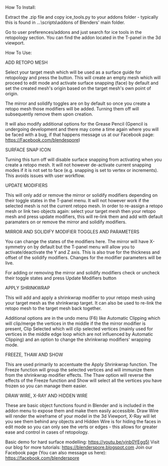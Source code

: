 How To Install:

Extract the .zip file and copy ice_tools.py to your addons folder - typically this is found in 
...\scripts\addons of Blenders' main folder.

Go to user preferences/addons and just search for ice tools in the retopology section. You can 
find the addon located in the T-panel in the 3d viewport.

How To Use:

ADD RETOPO MESH

Select your target mesh which will be used as a surface guide for retopology and 
press the button. This will create an empty mesh which will proceed to edit mode and activate 
surface snapping (face) by default and set the created mesh's origin based on the target mesh's 
own point of origin. 

The mirror and solidify toggles are on by default so once you create a retopo mesh those 
modifiers will be added. Turning them off will subsequently remove them upon creation.

It will also modify additional options for the Grease Pencil 
(Gpencil is undergoing development and there may come a time again where you will be faced with a 
bug, if that happens message us at our Facebook page: https://Facebook.com/blendespore)

SURFACE SNAP ICON

Turning this turn off will disable surface snapping from activating when you create 
a retopo mesh. It will not however de-activate current snapping modes if it is not set to face 
(e.g. snapping is set to vertex or increments). This avoids issues with user workflow.

UPDATE MODIFIERS

This will only add or remove the mirror or solidify modifiers depending on their toggle states in 
the T-panel menu. It will not however work if the selected mesh is not the current retopo mesh. 
In order to re-assign a retopo mesh or link two objects again: select your target mesh then your 
retopo mesh and press update modifiers, this will re-link them and add with default paramaters on 
or remove the mirror and solidify modifiers.

MIRROR AND SOLIDIFY MODIFIER TOGGLES AND PARAMETERS

You can change the states of the modifiers here. The mirror will have X-symmetry on by default 
but the T-panel menu will allow you to activate/deactivate the Y and Z axis. This is also true 
for the thickness and offset of the solidify modifiers. Changes for the modifier parameters will 
be live.

For adding or removing the mirror and solidify modifiers check or uncheck their toggle states and 
press Update Modifiers button

APPLY SHRINKWRAP

This will add and apply a shrinkwrap modifier to your retopo mesh using your target mesh as the 
shrinkwrap target. It can also be used to re-link the retopo mesh to the target mesh back 
together. 

Additional options are in the undo menu (F6) like Automatic Clipping which will 
clip/merge the vertices in the middle if the the mirror modifier is present, Clip Selected which 
will clip selected vertices (mainly used for vertices in the middle edge loop which are not 
influenced by Automatic Clipping) and an option to change the shrinkwrap modifiers' wrapping mode.

FREEZE, THAW AND SHOW

This are used primarily to accentuate the Apply Shrinkwrap function. The Freeze function will 
group the selected vertices and will immunize them from the shrinkwrap modifier effects. The Thaw 
option will reverse the effects of the Freeze function and Show will select all the vertices you 
have frozen so you can manage them easier.

DRAW WIRE, X-RAY AND HIDDEN WIRE

These are basic object functions found in Blender and is included in the addon menu to expose 
them and make them easily accessible. Draw Wire will render the wireframe of your model in the 3d 
Viewport, X-Ray will let you see them behind any objects and Hidden Wire is for hiding the faces 
in edit mode so you can only see the verts or edges - this allows for greater ease and control in 
cases of retopology.

Basic demo for hard surface modelling: https://youtu.be/vjnb0YEgg5I
Visit our blog for more tutorials: https://blenderspore.blogspot.com
Join our Facebook page (You can also message us here): https://facebook.com/blenderspore
